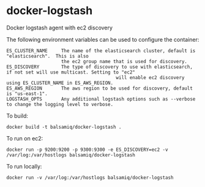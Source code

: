 docker-logstash
===============

Docker logstash agent with ec2 discovery

The following environment variables can be used to configure the container:

    ES_CLUSTER_NAME     The name of the elasticsearch cluster, default is "elasticsearch".  This is also
                        the ec2 group name that is used for discovery.
    ES_DISCOVERY        The type of discovery to use with elasticsearch, if not set will use multicast. Setting to "ec2"
                                            will enable ec2 discovery using ES_CLUSTER_NAME in ES_AWS_REGION.
    ES_AWS_REGION       The aws region to be used for discovery, default is "us-east-1".
    LOGSTASH_OPTS       Any additional logstash options such as --verbose to change the logging level to verbose.

To build:

    docker build -t balsamiq/docker-logstash .

To run on ec2:

    docker run -p 9200:9200 -p 9300:9300 -e ES_DISCOVERY=ec2 -v /var/log:/var/hostlogs balsamiq/docker-logstash

To run locally:

    docker run -v /var/log:/var/hostlogs balsamiq/docker-logstash
